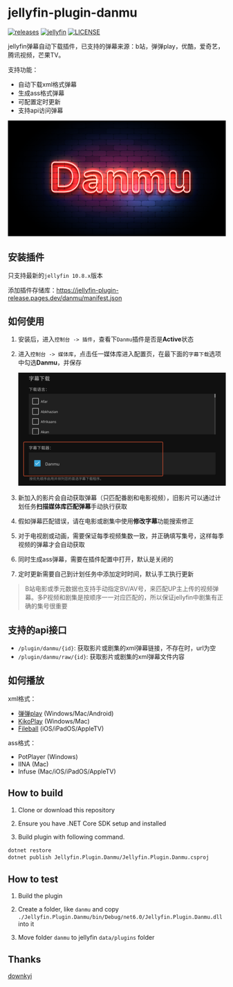 # jellyfin-plugin-danmu

[![releases](https://img.shields.io/github/v/release/cxfksword/jellyfin-plugin-danmu)](https://github.com/cxfksword/jellyfin-plugin-danmu/releases)
[![jellyfin](https://img.shields.io/badge/jellyfin-10.8.x-lightgrey?logo=jellyfin)](https://github.com/cxfksword/jellyfin-plugin-danmu/releases)
[![LICENSE](https://img.shields.io/github/license/cxfksword/jellyfin-plugin-danmu)](https://github.com/cxfksword/jellyfin-plugin-danmu/main/LICENSE) 

jellyfin弹幕自动下载插件，已支持的弹幕来源：b站，弹弹play，优酷，爱奇艺，腾讯视频，芒果TV。

支持功能：

* 自动下载xml格式弹幕
* 生成ass格式弹幕
* 可配置定时更新
* 支持api访问弹幕

![logo](doc/logo.png)

## 安装插件

只支持最新的`jellyfin 10.8.x`版本

添加插件存储库：https://jellyfin-plugin-release.pages.dev/danmu/manifest.json

## 如何使用

1. 安装后，进入`控制台 -> 插件`，查看下`Danmu`插件是否是**Active**状态
2. 进入`控制台 -> 媒体库`，点击任一媒体库进入配置页，在最下面的`字幕下载`选项中勾选**Danmu**，并保存

   <img src="doc/tutorial.png"  width="720px" />

3. 新加入的影片会自动获取弹幕（只匹配番剧和电影视频），旧影片可以通过计划任务**扫描媒体库匹配弹幕**手动执行获取
4. 假如弹幕匹配错误，请在电影或剧集中使用**修改字幕**功能搜索修正
5. 对于电视剧或动画，需要保证每季视频集数一致，并正确填写集号，这样每季视频的弹幕才会自动获取
6. 同时生成ass弹幕，需要在插件配置中打开，默认是关闭的
7. 定时更新需要自己到计划任务中添加定时时间，默认手工执行更新
  
> B站电影或季元数据也支持手动指定BV/AV号，来匹配UP主上传的视频弹幕。多P视频和剧集是按顺序一一对应匹配的，所以保证jellyfin中剧集有正确的集号很重要

## 支持的api接口

* `/plugin/danmu/{id}`:  获取影片或剧集的xml弹幕链接，不存在时，url为空
* `/plugin/danmu/raw/{id}`:  获取影片或剧集的xml弹幕文件内容


## 如何播放

xml格式：

* [弹弹play](https://www.dandanplay.com/) (Windows/Mac/Android)
* [KikoPlay](https://github.com/KikoPlayProject/KikoPlay) (Windows/Mac)
* [Fileball](https://fileball.app/) (iOS/iPadOS/AppleTV)


ass格式：

* PotPlayer (Windows)
* IINA (Mac)
* Infuse (Mac/iOS/iPadOS/AppleTV)




## How to build

1. Clone or download this repository

2. Ensure you have .NET Core SDK setup and installed

3. Build plugin with following command.

```sh
dotnet restore 
dotnet publish Jellyfin.Plugin.Danmu/Jellyfin.Plugin.Danmu.csproj
```


## How to test

1. Build the plugin

2. Create a folder, like `danmu` and copy  `./Jellyfin.Plugin.Danmu/bin/Debug/net6.0/Jellyfin.Plugin.Danmu.dll` into it

3. Move folder `danmu` to jellyfin `data/plugins` folder

## Thanks

[downkyi](https://github.com/leiurayer/downkyi)

